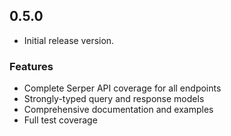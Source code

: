 ## 0.5.0

- Initial release version.

### Features
- Complete Serper API coverage for all endpoints
- Strongly-typed query and response models
- Comprehensive documentation and examples
- Full test coverage
